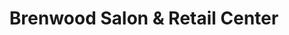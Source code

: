 ---
title: "Brenwood Salon & Retail Center"
url: /zanesville/brenwood-salon-und-retail-center/
shop: Kosmetik
---